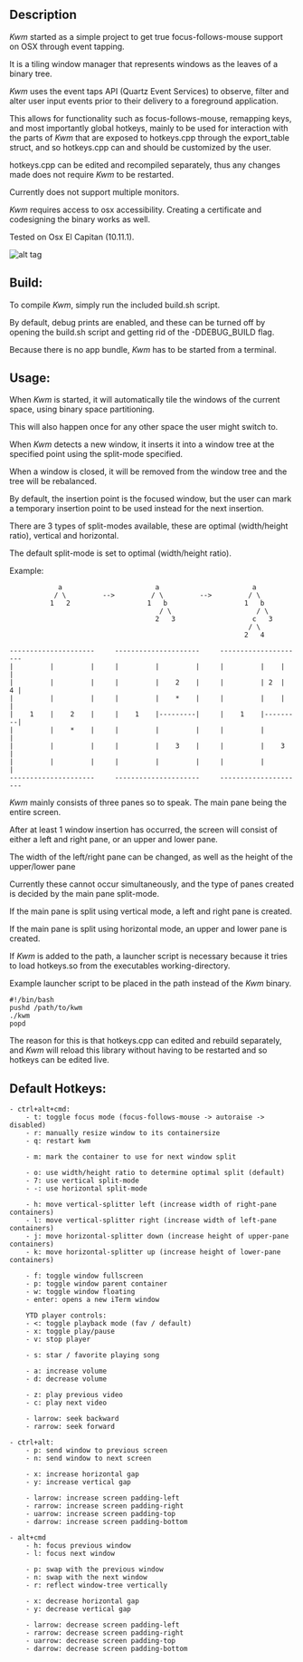 ## Description

*Kwm* started as a simple project to get true focus-follows-mouse support on OSX through event tapping.

It is a tiling window manager that represents windows as the leaves of a binary tree.

*Kwm* uses the event taps API (Quartz Event Services) to observe, filter and alter user input events
prior to their delivery to a foreground application.

This allows for functionality such as focus-follows-mouse, remapping keys, and most importantly 
global hotkeys, mainly to be used for interaction with the parts of *Kwm* that are exposed to hotkeys.cpp
through the export_table struct, and so hotkeys.cpp can and should be customized by the user.

hotkeys.cpp can be edited and recompiled separately, thus any changes made does not require *Kwm* to be restarted.

Currently does not support multiple monitors.

*Kwm* requires access to osx accessibility.  Creating a certificate and codesigning the binary works as well.

Tested on Osx El Capitan (10.11.1).

![alt tag](https://cloud.githubusercontent.com/assets/6175959/11390251/8c8b6952-9348-11e5-9e4d-e77152f7536f.png)

## Build:

To compile *Kwm*, simply run the included build.sh script.

By default, debug prints are enabled, and these can be turned off by opening the build.sh script and
getting rid of the -DDEBUG_BUILD flag.

Because there is no app bundle, *Kwm* has to be started from a terminal.

## Usage:

When *Kwm* is started, it will automatically tile the windows of the current space, using binary space partitioning.

This will also happen once for any other space the user might switch to.

When *Kwm* detects a new window, it inserts it into a window tree at the specified point using the split-mode
specified.

When a window is closed, it will be removed from the window tree and the tree will be rebalanced.

By default, the insertion point is the focused window, but the user can mark a temporary insertion point to be
used instead for the next insertion.

There are 3 types of split-modes available, these are optimal (width/height ratio), vertical and horizontal.

The default split-mode is set to optimal (width/height ratio).

Example:

```
            a                       a                       a
           / \         -->         / \         -->         / \    
          1   2                   1   b                   1   b
                                     / \                     / \
                                    2   3                   c   3
                                                           / \
                                                          2   4

---------------------     ---------------------     --------------------- 
|         |         |     |         |         |     |         |    |    |
|         |         |     |         |    2    |     |         | 2  |  4 |
|         |         |     |         |    *    |     |         |    |    |
|    1    |    2    |     |    1    |---------|     |    1    |---------|
|         |    *    |     |         |         |     |         |         |
|         |         |     |         |    3    |     |         |    3    |
|         |         |     |         |         |     |         |         |
---------------------     ---------------------     ---------------------

```

*Kwm* mainly consists of three panes so to speak. The main pane being the entire screen.

After at least 1 window insertion has occurred, the screen will consist of either a left and right pane,
or an upper and lower pane.

The width of the left/right pane can be changed, as well as the height of the upper/lower pane

Currently these cannot occur simultaneously, and the type of panes created is decided by the main pane split-mode.

If the main pane is split using vertical mode, a left and right pane is created.

If the main pane is split using horizontal mode, an upper and lower pane is created.

If *Kwm* is added to the path, a launcher script is necessary
because it tries to load hotkeys.so from the executables working-directory.

Example launcher script to be placed in the path instead of the *Kwm* binary.

    #!/bin/bash
    pushd /path/to/kwm
    ./kwm
    popd

The reason for this is that hotkeys.cpp can edited and rebuild separately,
and *Kwm* will reload this library without having to be restarted and so
hotkeys can be edited live.

## Default Hotkeys:
    - ctrl+alt+cmd:
        - t: toggle focus mode (focus-follows-mouse -> autoraise -> disabled)
        - r: manually resize window to its containersize
        - q: restart kwm

        - m: mark the container to use for next window split

        - o: use width/height ratio to determine optimal split (default)
        - 7: use vertical split-mode
        - -: use horizontal split-mode

        - h: move vertical-splitter left (increase width of right-pane containers)
        - l: move vertical-splitter right (increase width of left-pane containers)
        - j: move horizontal-splitter down (increase height of upper-pane containers)
        - k: move horizontal-splitter up (increase height of lower-pane containers)

        - f: toggle window fullscreen
        - p: toggle window parent container
        - w: toggle window floating
        - enter: opens a new iTerm window

        YTD player controls:
        - <: toggle playback mode (fav / default)
        - x: toggle play/pause
        - v: stop player

        - s: star / favorite playing song

        - a: increase volume
        - d: decrease volume
        
        - z: play previous video
        - c: play next video

        - larrow: seek backward
        - rarrow: seek forward

    - ctrl+alt:
        - p: send window to previous screen
        - n: send window to next screen

        - x: increase horizontal gap
        - y: increase vertical gap

        - larrow: increase screen padding-left 
        - rarrow: increase screen padding-right 
        - uarrow: increase screen padding-top 
        - darrow: increase screen padding-bottom 

    - alt+cmd
        - h: focus previous window
        - l: focus next window

        - p: swap with the previous window
        - n: swap with the next window
        - r: reflect window-tree vertically

        - x: decrease horizontal gap
        - y: decrease vertical gap

        - larrow: decrease screen padding-left 
        - rarrow: decrease screen padding-right 
        - uarrow: decrease screen padding-top 
        - darrow: decrease screen padding-bottom 
